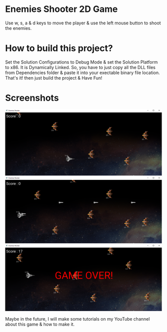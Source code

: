 # Enemies Shooter 2D Game
Use w, s, a & d keys to move the player & use the left mouse button to shoot the enemies.

# How to build this project?
Set the Solution Configurations to Debug Mode & set the Solution Platform to x86. It is Dynamically Linked. So, you have to just copy all the DLL files from Dependencies folder & paste it into your exectable binary file location. 
That's it! then just build the project & Have Fun!

# Screenshots
![EnemiesShooter](/Resources/Branding/1.png?raw=true"Screenshots")
![EnemiesShooter](/Resources/Branding/2.png?raw=true"Screenshots")
![EnemiesShooter](/Resources/Branding/3.png?raw=true"Screenshots")

Maybe in the future, I will make some tutorials on my YouTube channel about this game & how to make it.
